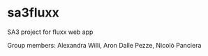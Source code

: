 # sa3fluxx
SA3 project for fluxx web app

Group members:
Alexandra Willi, Aron Dalle Pezze, Nicolò Panciera
